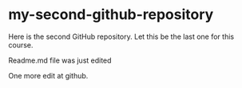 # my-second-github-repository
Here is the second GitHub repository. Let this be the last one for this course.

Readme.md file was just edited

One more edit at github.
